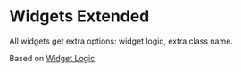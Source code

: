 # Widgets Extended

All widgets get extra options: widget logic, extra class name.

Based on [Widget Logic](http://freakytrigger.co.uk/wordpress-setup/)